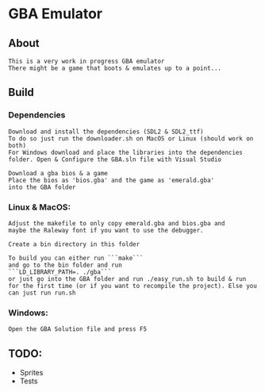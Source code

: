 # GBA Emulator

## About

    This is a very work in progress GBA emulator
    There might be a game that boots & emulates up to a point...

## Build
### Dependencies
    Download and install the dependencies (SDL2 & SDL2_ttf)
    To do so just run the downloader.sh on MacOS or Linux (should work on both)
    For Windows download and place the libraries into the dependencies folder. Open & Configure the GBA.sln file with Visual Studio

    Download a gba bios & a game
    Place the bios as 'bios.gba' and the game as 'emerald.gba'
    into the GBA folder

### Linux & MacOS:
    Adjust the makefile to only copy emerald.gba and bios.gba and
    maybe the Raleway font if you want to use the debugger.
 
    Create a bin directory in this folder

    To build you can either run ```make```
    and go to the bin folder and run
    ```LD_LIBRARY_PATH=. ./gba```
    or just go into the GBA folder and run ./easy_run.sh to build & run for the first time (or if you want to recompile the project). Else you can just run run.sh
    
### Windows:
    Open the GBA Solution file and press F5


## TODO:
- Sprites
- Tests